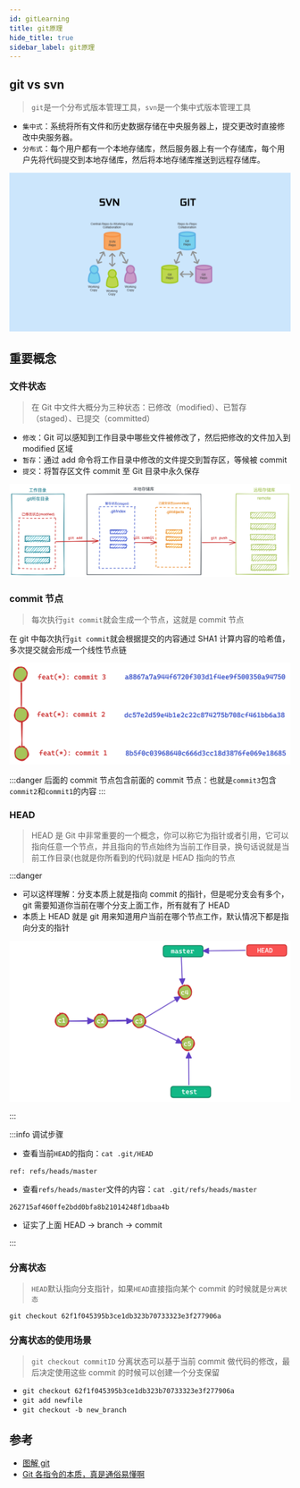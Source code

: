 ```yaml
---
id: gitLearning
title: git原理
hide_title: true
sidebar_label: git原理
---
```


## git vs svn

> `git`是一个分布式版本管理工具，`svn`是一个集中式版本管理工具

- `集中式`：系统将所有文件和历史数据存储在中央服务器上，提交更改时直接修改中央服务器。
- `分布式`：每个用户都有一个本地存储库，然后服务器上有一个存储库，每个用户先将代码提交到本地存储库，然后将本地存储库推送到远程存储库。

![git-svn](../../../static/img/git-and-svn-1024x576.png)

## 重要概念

### 文件状态

> 在 Git 中文件大概分为三种状态：已修改（modified）、已暂存（staged）、已提交（committed）

- `修改`：Git 可以感知到工作目录中哪些文件被修改了，然后把修改的文件加入到 modified 区域
- `暂存`：通过 add 命令将工作目录中修改的文件提交到暂存区，等候被 commit
- `提交`：将暂存区文件 commit 至 Git 目录中永久保存

![git-status](../../../static/img/git_status.png)

### commit 节点

> 每次执行`git commit`就会生成一个节点，这就是 commit 节点

在 git 中每次执行`git commit`就会根据提交的内容通过 SHA1 计算内容的哈希值，多次提交就会形成一个线性节点链

![git-commit](../../../static/img/git_commit.png)

:::danger
后面的 commit 节点包含前面的 commit 节点：也就是`commit3`包含`commit2`和`commit1`的内容
:::

### HEAD

> HEAD 是 Git 中非常重要的一个概念，你可以称它为指针或者引用，它可以指向任意一个节点，并且指向的节点始终为当前工作目录，换句话说就是当前工作目录(也就是你所看到的代码)就是 HEAD 指向的节点

:::danger

- 可以这样理解：分支本质上就是指向 commit 的指针，但是呢分支会有多个，git 需要知道你当前在哪个分支上面工作，所有就有了 HEAD
- 本质上 HEAD 就是 git 用来知道用户当前在哪个节点工作，默认情况下都是指向分支的指针

![git-HEAD](../../../static/img/git_HEAD.png)

:::

:::info 调试步骤

- 查看当前`HEAD`的指向：`cat .git/HEAD`

```shell title="HEAD指针指向了另一个文件：refs/heads/master"
ref: refs/heads/master
```

- 查看`refs/heads/master`文件的内容：`cat .git/refs/heads/master`

```shell title="指向一个commit"
262715af460ffe2bdd0bfa8b21014248f1dbaa4b
```

- 证实了上面 HEAD → branch → commit

:::

### 分离状态

> `HEAD`默认指向分支指针，如果`HEAD`直接指向某个 commit 的时候就是`分离状态`

```shell
git checkout 62f1f045395b3ce1db323b70733323e3f277906a
```

### 分离状态的使用场景

> `git checkout commitID` 分离状态可以基于当前 commit 做代码的修改，最后决定使用这些 commit 的时候可以创建一个分支保留

- `git checkout 62f1f045395b3ce1db323b70733323e3f277906a`
- `git add newfile`
- `git checkout -b new_branch`

## 参考

- [图解 git](https://marklodato.github.io/visual-git-guide/index-zh-cn.html)
- [Git 各指令的本质，真是通俗易懂啊](https://mp.weixin.qq.com/s?__biz=MzU1OTgxNDQ1Nw==&mid=2247490189&idx=1&sn=9fdfc612e777c03be1f162c86ae2b8c8&chksm=fc10d8dbcb6751cd12f9cfff9a4761d2da4b7097a3187decccdc1398e7489a719255be041058&mpshare=1&scene=1&srcid=1222N6Pgddf8YraShUAEr35d&sharer_sharetime=1640158251444&sharer_shareid=dd3bb47266e2ae385f2e9fc9db95e4e4&version=3.1.20.90367&platform=mac#rd)
